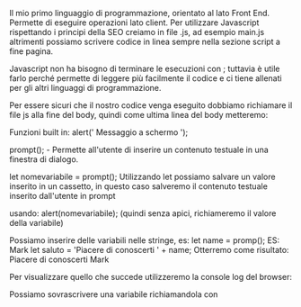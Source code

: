 Il mio primo linguaggio di programmazione, orientato al lato Front End. Permette di eseguire operazioni lato client.
Per utilizzare Javascript rispettando i principi della SEO creiamo in file .js, ad esempio main.js altrimenti possiamo scrivere codice in linea sempre nella sezione script a fine pagina.

Javascript non ha bisogno di terminare le esecuzioni con ; tuttavia è utile farlo perché permette di leggere più facilmente il codice e ci tiene allenati per gli altri linguaggi di programmazione.

Per essere sicuri che il nostro codice venga eseguito dobbiamo richiamare il file js alla fine del body, quindi come ultima linea del body metteremo:
    <script src="./main.js"></script>

Funzioni built in:
alert(' Messaggio a schermo ');

prompt(); - Permette all'utente di inserire un contenuto testuale in una finestra di dialogo.

let nomevariabile = prompt();  Utilizzando let possiamo salvare un valore inserito in un cassetto, in questo caso salveremo il contenuto testuale inserito dall'utente in prompt

usando:
alert(nomevariabile);  (quindi senza apici, richiameremo il valore della variabile)

Possiamo inserire delle variabili nelle stringe, es:
let name = promp(); ES: Mark
let saluto = 'Piacere di conoscerti ' + name; 
Otterremo come risultato: Piacere di conoscerti Mark

Per visualizzare quello che succede utilizzeremo la console log del browser:

Possiamo sovrascrivere una variabile richiamandola con 